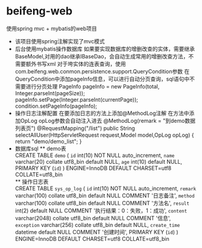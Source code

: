 # beifeng-web
使用spring mvc + mybatis的web项目

* 该项目使用spring注解实现了mvc模式
* 后台使用mybatis操作数据库
    如果要实现数据库的增删改查的实体，需要继承BaseModel,对用的dao继承IBaseDao，会自动生成常用的增删改查方法，不需要额外书写xml
    对于垮实体的连表查询，使用com.beifeng.web.conmon.persistence.support.QueryCondition参数
    在QueryCondition中添加pageInfo信息，可以进行自动分页查询，sql语句中不需要进行分页处理
    PageInfo pageInfo = new PageInfo(total, Integer.parseInt(pageSize));
    pageInfo.setPage(Integer.parseInt(currentPage));
    condition.setPageInfo(pageInfo);
* 操作日志注解配置
    在要添加日志的方法上添加@MethodLog注解
    在方法中添加OpLog opLog参数会自动注入进去
    @MethodLog(remark = "到demo数据列表页")
    @RequestMapping("/list")
    public String selectAllUser(HttpServletRequest request,Model model,OpLog opLog) {
        return "demo/demo_list";
    }
* 数据库sql
** demo表<br>
      CREATE TABLE `demo` (
          `id` int(10) NOT NULL auto_increment,
          `name` varchar(20) collate utf8_bin default NULL,
          `age` int(10) default NULL,
          PRIMARY KEY  (`id`)
      ) ENGINE=InnoDB DEFAULT CHARSET=utf8 COLLATE=utf8_bin<br>
** 操作日志表<br>
      CREATE TABLE `sys_op_log` (
          `id` int(10) NOT NULL auto_increment,
          `remark` varchar(100) collate utf8_bin default NULL COMMENT '日志备注',
          `method` varchar(100) collate utf8_bin default NULL COMMENT '方法名',
          `result` int(2) default NULL COMMENT '执行结果：0：失败，1：成功',
          `content` varchar(2048) collate utf8_bin default NULL COMMENT '信息',
          `exception` varchar(256) collate utf8_bin default NULL,
          `create_time` datetime default NULL COMMENT '创建时间',
          PRIMARY KEY  (`id`)
      ) ENGINE=InnoDB DEFAULT CHARSET=utf8 COLLATE=utf8_bin<br>

